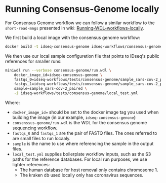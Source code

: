# Running Consensus-Genome locally

For Consensus Genome workflow we can follow a similar workflow to the `short-read-mngs` presented in wiki: [Running-WDL-workflows-locally](https://github.com/chanzuckerberg/idseq-workflows/wiki/Running-WDL-workflows-locally).

We first build a local image with the consensus genome workflow:

```bash
docker build -t idseq-consensus-genome idseq-workflows/consensus-genome
```

We then use our local sample configuretion file that points to IDseq's public references for smaller runs:

```bash
miniwdl run --verbose consensus-genome/run.wdl \
    docker_image_id=idseq-consensus-genome \
    fastqs_0=idseq-workflows/tests/consensus-genome/sample_sars-cov-2_paired_r1.fastq.gz \
    fastqs_1=idseq-workflows/tests/consensus-genome/sample_sars-cov-2_paired_r2.fastq.gz \
    sample=sample_sars-cov-2_paired \
    -i idseq-workflows/tests/consensus-genome/local_test.yml
```

Where:

* `docker_image_id=` should be set to the docker image tag you used when building the image (in our example, `idseq-consensus-genone`)
* `consenssus-genome/run.wdl` is the WDL for the consensus genome sequencing workflow.
* `fastqs_0` and `fastqs_1` are the pair of FASTQ files. The ones referred to are small files to run locaaly.
* `sample` is the name to use where referencing the sample in the output files.
* `local_test.yml` supplies boilerplate workflow inputs, such as the S3 paths for the reference databases. For local run purposes, we use lighter references:
  * The human database for host removal only contains chromosome 1.
  * The kraken db used locally only has coronavirus sequences.
